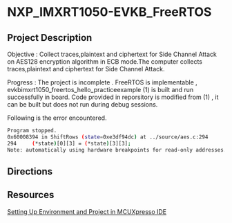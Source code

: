 # NXP_IMXRT1050-EVKB_FreeRTOS


## Project Description
Objective : Collect traces,plaintext and ciphertext for Side Channel Attack on AES128 encryption algorithm in ECB mode.The computer collects traces,plaintext and ciphertext for Side Channel Attack.

Progress : The project is incomplete . FreeRTOS is implementable , evkbimxrt1050_freertos_hello_practiceexample (1) is built and run successfully in board. Code provided in reporsitory is modified from (1) , it can be built but does not run during debug sessions.

Following is the error encountered.
```bash
Program stopped.
0x60008394 in ShiftRows (state=0xe3df94dc) at ../source/aes.c:294
294	    (*state)[0][3] = (*state)[3][3];
Note: automatically using hardware breakpoints for read-only addresses.
```

## Directions

## Resources
[Setting Up Environment and Project in MCUXpresso IDE](https://youtu.be/h94HkUv9Iq4)

